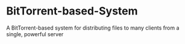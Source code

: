 # BitTorrent-based-System
A BitTorrent-based system for distributing files to many clients from a single, powerful server

